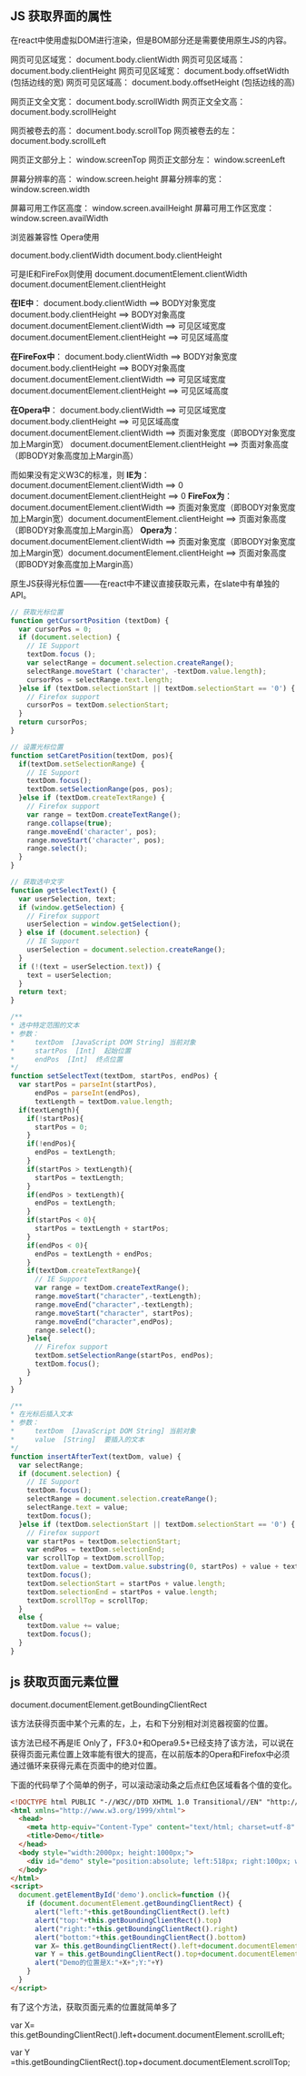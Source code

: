 ## JS 获取界面的属性

在react中使用虚拟DOM进行渲染，但是BOM部分还是需要使用原生JS的内容。

网页可见区域宽： document.body.clientWidth 
网页可见区域高： document.body.clientHeight 
网页可见区域宽： document.body.offsetWidth (包括边线的宽) 
网页可见区域高： document.body.offsetHeight (包括边线的高) 

网页正文全文宽： document.body.scrollWidth 
网页正文全文高： document.body.scrollHeight 

网页被卷去的高： document.body.scrollTop 
网页被卷去的左： document.body.scrollLeft 

网页正文部分上： window.screenTop 
网页正文部分左： window.screenLeft 

屏幕分辨率的高： window.screen.height 
屏幕分辨率的宽： window.screen.width 

屏幕可用工作区高度： window.screen.availHeight 
屏幕可用工作区宽度： window.screen.availWidth 



浏览器兼容性
Opera使用 

document.body.clientWidth 
document.body.clientHeight 

可是IE和FireFox则使用 
document.documentElement.clientWidth 
document.documentElement.clientHeight 

**在IE中**： 
document.body.clientWidth ==> BODY对象宽度 
document.body.clientHeight ==> BODY对象高度 
document.documentElement.clientWidth ==> 可见区域宽度 
document.documentElement.clientHeight ==> 可见区域高度 

**在FireFox中**： 
document.body.clientWidth ==> BODY对象宽度 
document.body.clientHeight ==> BODY对象高度 
document.documentElement.clientWidth ==> 可见区域宽度 
document.documentElement.clientHeight ==> 可见区域高度 

**在Opera中**： 
document.body.clientWidth ==> 可见区域宽度 
document.body.clientHeight ==> 可见区域高度 
document.documentElement.clientWidth ==> 页面对象宽度（即BODY对象宽度加上Margin宽） 
document.documentElement.clientHeight ==> 页面对象高度（即BODY对象高度加上Margin高） 



而如果没有定义W3C的标准，则 
**IE为**： 
document.documentElement.clientWidth ==> 0 
document.documentElement.clientHeight ==> 0 
**FireFox为**： 
document.documentElement.clientWidth ==> 页面对象宽度（即BODY对象宽度加上Margin宽）document.documentElement.clientHeight ==> 页面对象高度（即BODY对象高度加上Margin高） 
**Opera为**： 
document.documentElement.clientWidth ==> 页面对象宽度（即BODY对象宽度加上Margin宽）document.documentElement.clientHeight ==> 页面对象高度（即BODY对象高度加上Margin高） 




原生JS获得光标位置——在react中不建议直接获取元素，在slate中有单独的API。

~~~js
// 获取光标位置
function getCursortPosition (textDom) {
  var cursorPos = 0;
  if (document.selection) {
    // IE Support
    textDom.focus ();
    var selectRange = document.selection.createRange();
    selectRange.moveStart ('character', -textDom.value.length);
    cursorPos = selectRange.text.length;
  }else if (textDom.selectionStart || textDom.selectionStart == '0') {
    // Firefox support
    cursorPos = textDom.selectionStart;
  }
  return cursorPos;
}

// 设置光标位置
function setCaretPosition(textDom, pos){
  if(textDom.setSelectionRange) {
    // IE Support
    textDom.focus();
    textDom.setSelectionRange(pos, pos);
  }else if (textDom.createTextRange) {
    // Firefox support
    var range = textDom.createTextRange();
    range.collapse(true);
    range.moveEnd('character', pos);
    range.moveStart('character', pos);
    range.select();
  }
}

// 获取选中文字
function getSelectText() {
  var userSelection, text;
  if (window.getSelection) {
    // Firefox support
    userSelection = window.getSelection();
  } else if (document.selection) {
    // IE Support
    userSelection = document.selection.createRange();
  }
  if (!(text = userSelection.text)) {
    text = userSelection;
  }
  return text;
}

/**
* 选中特定范围的文本
* 参数：
*     textDom  [JavaScript DOM String] 当前对象
*     startPos  [Int]  起始位置
*     endPos  [Int]  终点位置
*/
function setSelectText(textDom, startPos, endPos) {
  var startPos = parseInt(startPos),
      endPos = parseInt(endPos),
      textLength = textDom.value.length;
  if(textLength){
    if(!startPos){
      startPos = 0;
    }
    if(!endPos){
      endPos = textLength;
    }
    if(startPos > textLength){
      startPos = textLength;
    }
    if(endPos > textLength){
      endPos = textLength;
    }
    if(startPos < 0){
      startPos = textLength + startPos;
    }
    if(endPos < 0){
      endPos = textLength + endPos;
    }
    if(textDom.createTextRange){
      // IE Support
      var range = textDom.createTextRange();
      range.moveStart("character",-textLength);
      range.moveEnd("character",-textLength);
      range.moveStart("character", startPos);
      range.moveEnd("character",endPos);
      range.select();
    }else{
      // Firefox support
      textDom.setSelectionRange(startPos, endPos);
      textDom.focus();
    }
  }
}

/**
* 在光标后插入文本
* 参数：
*     textDom  [JavaScript DOM String] 当前对象
*     value  [String]  要插入的文本
*/
function insertAfterText(textDom, value) {
  var selectRange;
  if (document.selection) {
    // IE Support
    textDom.focus();
    selectRange = document.selection.createRange();
    selectRange.text = value;
    textDom.focus();
  }else if (textDom.selectionStart || textDom.selectionStart == '0') {
    // Firefox support
    var startPos = textDom.selectionStart;
    var endPos = textDom.selectionEnd;
    var scrollTop = textDom.scrollTop;
    textDom.value = textDom.value.substring(0, startPos) + value + textDom.value.substring(endPos, textDom.value.length);
    textDom.focus();
    textDom.selectionStart = startPos + value.length;
    textDom.selectionEnd = startPos + value.length;
    textDom.scrollTop = scrollTop;
  }
  else {
    textDom.value += value;
    textDom.focus();
  }
}

~~~



## js 获取页面元素位置

 document.documentElement.getBoundingClientRect

该方法获得页面中某个元素的左，上，右和下分别相对浏览器视窗的位置。

该方法已经不再是IE Only了，FF3.0+和Opera9.5+已经支持了该方法，可以说在获得页面元素位置上效率能有很大的提高，在以前版本的Opera和Firefox中必须通过循环来获得元素在页面中的绝对位置。 

下面的代码举了个简单的例子，可以滚动滚动条之后点红色区域看各个值的变化。

~~~html
<!DOCTYPE html PUBLIC "-//W3C//DTD XHTML 1.0 Transitional//EN" "http://www.w3.org/TR/xhtml1/DTD/xhtml1-transitional.dtd"> 
<html xmlns="http://www.w3.org/1999/xhtml"> 
  <head> 
    <meta http-equiv="Content-Type" content="text/html; charset=utf-8" /> 
    <title>Demo</title> 
  </head> 
  <body style="width:2000px; height:1000px;"> 
    <div id="demo" style="position:absolute; left:518px; right:100px; width:500px; height:500px; background:#CC0000; top: 114px;">Demo为了方便就直接用绝对定位的元素</div> 
  </body> 
</html> 
<script> 
  document.getElementById('demo').onclick=function (){ 
    if (document.documentElement.getBoundingClientRect) { 
      alert("left:"+this.getBoundingClientRect().left) 
      alert("top:"+this.getBoundingClientRect().top) 
      alert("right:"+this.getBoundingClientRect().right) 
      alert("bottom:"+this.getBoundingClientRect().bottom) 
      var X= this.getBoundingClientRect().left+document.documentElement.scrollLeft; 
      var Y = this.getBoundingClientRect().top+document.documentElement.scrollTop; 
      alert("Demo的位置是X:"+X+";Y:"+Y) 
    } 
  } 
</script> 
~~~


有了这个方法，获取页面元素的位置就简单多了


var X= this.getBoundingClientRect().left+document.documentElement.scrollLeft; 

var Y =this.getBoundingClientRect().top+document.documentElement.scrollTop;